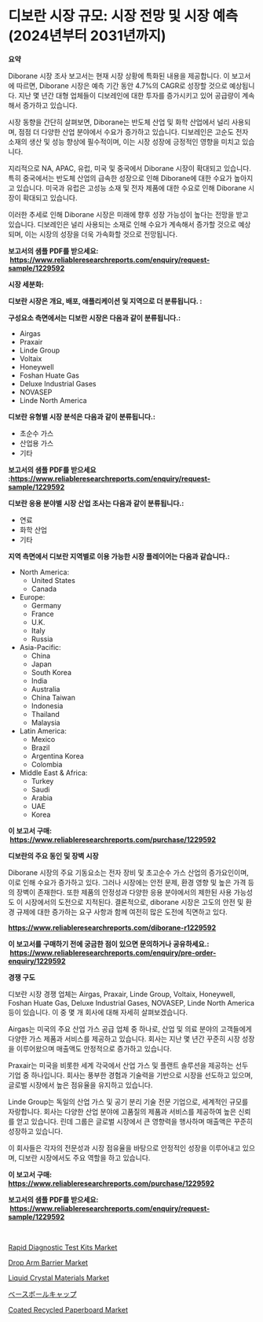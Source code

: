 <p><h1>디보란 시장 규모: 시장 전망 및 시장 예측 (2024년부터 2031년까지)</h1></p><p><strong>요약</strong></p>
<p><p>Diborane 시장 조사 보고서는 현재 시장 상황에 특화된 내용을 제공합니다. 이 보고서에 따르면, Diborane 시장은 예측 기간 동안 4.7%의 CAGR로 성장할 것으로 예상됩니다. 지난 몇 년간 대형 업체들이 디보레인에 대한 투자를 증가시키고 있어 공급량이 계속해서 증가하고 있습니다.</p><p>시장 동향을 간단히 살펴보면, Diborane는 반도체 산업 및 화학 산업에서 널리 사용되며, 점점 더 다양한 산업 분야에서 수요가 증가하고 있습니다. 디보레인은 고순도 전자 소재의 생산 및 성능 향상에 필수적이며, 이는 시장 성장에 긍정적인 영향을 미치고 있습니다.</p><p>지리적으로 NA, APAC, 유럽, 미국 및 중국에서 Diborane 시장이 확대되고 있습니다. 특히 중국에서는 반도체 산업의 급속한 성장으로 인해 Diborane에 대한 수요가 높아지고 있습니다. 미국과 유럽은 고성능 소재 및 전자 제품에 대한 수요로 인해 Diborane 시장이 확대되고 있습니다.</p><p>이러한 추세로 인해 Diborane 시장은 미래에 향후 성장 가능성이 높다는 전망을 받고 있습니다. 디보레인은 널리 사용되는 소재로 인해 수요가 계속해서 증가할 것으로 예상되며, 이는 시장의 성장을 더욱 가속화할 것으로 전망됩니다.</p></p>
<p><strong>보고서의 샘플 PDF를 받으세요: &nbsp;<a href="https://www.reliableresearchreports.com/enquiry/request-sample/1229592">https://www.reliableresearchreports.com/enquiry/request-sample/1229592</a></strong></p>
<p><strong>시장 세분화:</strong></p>
<p><strong> 디보란 시장은 개요, 배포, 애플리케이션 및 지역으로 더 분류됩니다. :</strong></p>
<p><strong>구성요소 측면에서는 디보란 시장은 다음과 같이 분류됩니다.:</strong></p>
<p><ul><li>Airgas</li><li>Praxair</li><li>Linde Group</li><li>Voltaix</li><li>Honeywell</li><li>Foshan Huate Gas</li><li>Deluxe Industrial Gases</li><li>NOVASEP</li><li>Linde North America</li></ul></p>
<p><strong> 디보란 유형별 시장 분석은 다음과 같이 분류됩니다.:</strong></p>
<p><ul><li>초순수 가스</li><li>산업용 가스</li><li>기타</li></ul></p>
<p><strong>보고서의 샘플 PDF를 받으세요 :<a href="https://www.reliableresearchreports.com/enquiry/request-sample/1229592">https://www.reliableresearchreports.com/enquiry/request-sample/1229592</a></strong></p>
<p><strong> 디보란 응용 분야별 시장 산업 조사는 다음과 같이 분류됩니다.:</strong></p>
<p><ul><li>연료</li><li>화학 산업</li><li>기타</li></ul></p>
<p><strong>지역 측면에서 디보란 지역별로 이용 가능한 시장 플레이어는 다음과 같습니다.:</strong></p>
<p><ul>
    <li>
        North America:
        <ul>
            <li>United States</li>
            <li>Canada</li>
        </ul>
    </li>
    <li>
        Europe:
        <ul>
            <li>Germany</li>
            <li>France</li>
            <li>U.K.</li>
            <li>Italy</li>
            <li>Russia</li>
        </ul>
    </li>
    <li>
        Asia-Pacific:
        <ul>
            <li>China</li>
            <li>Japan</li>
            <li>South Korea</li>
            <li>India</li>
            <li>Australia</li>
            <li>China Taiwan</li>
            <li>Indonesia</li>
            <li>Thailand</li>
            <li>Malaysia</li>
        </ul>
    </li>
    <li>
        Latin America:
        <ul>
            <li>Mexico</li>
            <li>Brazil</li>
            <li>Argentina Korea</li>
            <li>Colombia</li>
        </ul>
    </li>
    <li>
        Middle East & Africa:
        <ul>
            <li>Turkey</li>
            <li>Saudi</li>
            <li>Arabia</li>
            <li>UAE</li>
            <li>Korea</li>
        </ul>
    </li>
    </ul></p>
<p><strong>이 보고서 구매: &nbsp;<a href="https://www.reliableresearchreports.com/purchase/1229592">https://www.reliableresearchreports.com/purchase/1229592</a></strong></p>
<p><strong>디보란의 주요 동인 및 장벽 시장</strong></p>
<p><p>Diborane 시장의 주요 기동요소는 전자 장비 및 초고순수 가스 산업의 증가요인이며, 이로 인해 수요가 증가하고 있다. 그러나 시장에는 안전 문제, 환경 영향 및 높은 가격 등의 장벽이 존재한다. 또한 제품의 안정성과 다양한 응용 분야에서의 제한된 사용 가능성도 이 시장에서의 도전으로 지적된다. 결론적으로, diborane 시장은 고도의 안전 및 환경 규제에 대한 증가하는 요구 사항과 함께 여전히 많은 도전에 직면하고 있다.</p></p>
<p><strong><a href="https://www.reliableresearchreports.com/diborane-r1229592">https://www.reliableresearchreports.com/diborane-r1229592</a></strong></p>
<p><strong>이 보고서를 구매하기 전에 궁금한 점이 있으면 문의하거나 공유하세요.: &nbsp;<a href="https://www.reliableresearchreports.com/enquiry/pre-order-enquiry/1229592">https://www.reliableresearchreports.com/enquiry/pre-order-enquiry/1229592</a></strong></p>
<p><strong>경쟁 구도</strong></p>
<p><p>디보란 시장 경쟁 업체는 Airgas, Praxair, Linde Group, Voltaix, Honeywell, Foshan Huate Gas, Deluxe Industrial Gases, NOVASEP, Linde North America 등이 있습니다. 이 중 몇 개 회사에 대해 자세히 살펴보겠습니다.</p><p>Airgas는 미국의 주요 산업 가스 공급 업체 중 하나로, 산업 및 의료 분야의 고객들에게 다양한 가스 제품과 서비스를 제공하고 있습니다. 회사는 지난 몇 년간 꾸준히 시장 성장을 이루어왔으며 매출액도 안정적으로 증가하고 있습니다.</p><p>Praxair는 미국을 비롯한 세계 각국에서 산업 가스 및 플랜트 솔루션을 제공하는 선두 기업 중 하나입니다. 회사는 풍부한 경험과 기술력을 기반으로 시장을 선도하고 있으며, 글로벌 시장에서 높은 점유율을 유지하고 있습니다.</p><p>Linde Group는 독일의 산업 가스 및 공기 분리 기술 전문 기업으로, 세계적인 규모를 자랑합니다. 회사는 다양한 산업 분야에 고품질의 제품과 서비스를 제공하여 높은 신뢰를 얻고 있습니다. 린데 그룹은 글로벌 시장에서 큰 영향력을 행사하며 매출액은 꾸준히 성장하고 있습니다.</p><p>이 회사들은 각자의 전문성과 시장 점유율을 바탕으로 안정적인 성장을 이루어내고 있으며, 디보란 시장에서도 주요 역할을 하고 있습니다.</p></p>
<p><strong>이 보고서 구매: &nbsp; <a href="https://www.reliableresearchreports.com/purchase/1229592">https://www.reliableresearchreports.com/purchase/1229592</a></strong></p>
<p><strong>보고서의 샘플 PDF를 받으세요: &nbsp;<a href="https://www.reliableresearchreports.com/enquiry/request-sample/1229592">https://www.reliableresearchreports.com/enquiry/request-sample/1229592</a></strong><strong></strong></p>
<p>&nbsp;</p>
<p><p><a href="https://chivalrous-flock-a86.notion.site/Rapid-Diagnostic-Test-Kits-Market-Outlook-Industry-Overview-and-Forecast-2024-to-2031-9da66289eb654bdbaa15abcd61a30a60">Rapid Diagnostic Test Kits Market</a></p><p><a href="https://view.publitas.com/reportprime-1/analyzing-drop-arm-barrier-market-global-industry-perspective-and-forecast-2024-to-2031/">Drop Arm Barrier Market</a></p><p><a href="https://issuu.com/reportprime-2/docs/liquid-crystal-materials-market-size-2030.pptx">Liquid Crystal Materials Market</a></p><p><a href="https://github.com/moulafa/Market-Research-Report-List-1/blob/main/837658231911.md">ベースボールキャップ</a></p><p><a href="https://issuu.com/reportprime-2/docs/coated-recycled-paperboard-market-size-2030.pptx">Coated Recycled Paperboard Market</a></p></p>